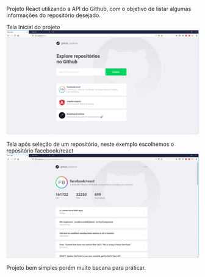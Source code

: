 Projeto React utilizando a API do Github, com o objetivo de listar algumas informações do repositório desejado.

Tela Inicial do projeto
![](/src/assets/Capturar.PNG)



Tela após seleção de um repositório, neste exemplo escolhemos o repositório facebook/react
![](/src/assets/Capturar1.PNG)

Projeto bem simples porém muito bacana para práticar.
